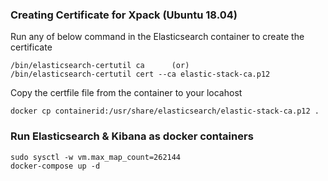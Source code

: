 ### Creating Certificate for Xpack (Ubuntu 18.04)
Run any of below command in the Elasticsearch container to create the certificate 
```
/bin/elasticsearch-certutil ca      (or)
/bin/elasticsearch-certutil cert --ca elastic-stack-ca.p12
```
Copy the certfile file from the container to your locahost

```
docker cp containerid:/usr/share/elasticsearch/elastic-stack-ca.p12 .
```
### Run Elasticsearch & Kibana as docker containers
```
sudo sysctl -w vm.max_map_count=262144
docker-compose up -d
```
